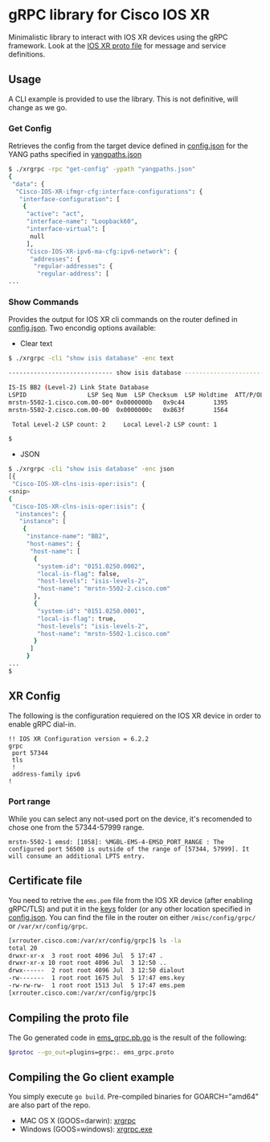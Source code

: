 # gRPC library for Cisco IOS XR

Minimalistic library to interact with IOS XR devices using the gRPC framework. Look at the [IOS XR proto file](proto/ems_grpc.proto) for message and service definitions.

## Usage

A CLI example is provided to use the library. This is not definitive, will change as we go.

### Get Config

Retrieves the config from the target device defined in [config.json](config.json) for the YANG paths specified in [yangpaths.json](yangpaths.json)

```bash
$ ./xrgrpc -rpc "get-config" -ypath "yangpaths.json"
{
 "data": {
  "Cisco-IOS-XR-ifmgr-cfg:interface-configurations": {
   "interface-configuration": [
    {
     "active": "act",
     "interface-name": "Loopback60",
     "interface-virtual": [
      null
     ],
     "Cisco-IOS-XR-ipv6-ma-cfg:ipv6-network": {
      "addresses": {
       "regular-addresses": {
        "regular-address": [
...
```

### Show Commands

Provides the output for IOS XR cli commands on the router defined in [config.json](config.json). Two encondig options available:

- Clear text

```bash
$ ./xrgrpc -cli "show isis database" -enc text

----------------------------- show isis database ------------------------------

IS-IS BB2 (Level-2) Link State Database
LSPID                 LSP Seq Num  LSP Checksum  LSP Holdtime  ATT/P/OL
mrstn-5502-1.cisco.com.00-00* 0x0000000b   0x9c44        1395            0/0/0
mrstn-5502-2.cisco.com.00-00  0x0000000c   0x863f        1564            0/0/0

 Total Level-2 LSP count: 2     Local Level-2 LSP count: 1

$
```

- JSON

```bash
$ ./xrgrpc -cli "show isis database" -enc json
[{
 "Cisco-IOS-XR-clns-isis-oper:isis": {
<snip>
{
 "Cisco-IOS-XR-clns-isis-oper:isis": {
  "instances": {
   "instance": [
    {
     "instance-name": "BB2",
     "host-names": {
      "host-name": [
       {
        "system-id": "0151.0250.0002",
        "local-is-flag": false,
        "host-levels": "isis-levels-2",
        "host-name": "mrstn-5502-2.cisco.com"
       },
       {
        "system-id": "0151.0250.0001",
        "local-is-flag": true,
        "host-levels": "isis-levels-2",
        "host-name": "mrstn-5502-1.cisco.com"
       }
      ]
     }
...
$
```

## XR Config

The following is the configuration requiered on the IOS XR device in order to enable gRPC dial-in.

```
!! IOS XR Configuration version = 6.2.2
grpc
 port 57344
 tls
 !
 address-family ipv6
!
```

### Port range

While you can select any not-used port on the device, it's recomended to chose one from the 57344-57999 range.

```
mrstn-5502-1 emsd: [1058]: %MGBL-EMS-4-EMSD_PORT_RANGE : The configured port 56500 is outside of the range of [57344, 57999]. It will consume an additional LPTS entry.
```

## Certificate file

You need to retrive the `ems.pem` file from the IOS XR device (after enabling gRPC/TLS) and put it in the [keys](keys) folder (or any other location specified in [config.json](config.json). You can find the file in the router on either `/misc/config/grpc/` or `/var/xr/config/grpc`.

```bash
[xrrouter.cisco.com:/var/xr/config/grpc]$ ls -la
total 20
drwxr-xr-x  3 root root 4096 Jul  5 17:47 .
drwxr-xr-x 10 root root 4096 Jul  3 12:50 ..
drwx------  2 root root 4096 Jul  3 12:50 dialout
-rw-------  1 root root 1675 Jul  5 17:47 ems.key
-rw-rw-rw-  1 root root 1513 Jul  5 17:47 ems.pem
[xrrouter.cisco.com:/var/xr/config/grpc]$
```

## Compiling the proto file

The Go generated code in [ems_grpc.pb.go](proto/ems_grpc.pb.go) is the result of the following:

```bash
$protoc --go_out=plugins=grpc:. ems_grpc.proto
```

## Compiling the Go client example

You simply execute `go build`. Pre-compiled binaries for GOARCH="amd64" are also part of the repo.

- MAC OS X (GOOS=darwin): [xrgrpc](xrgrpc)
- Windows (GOOS=windows): [xrgrpc.exe](xrgrpc.exe)
